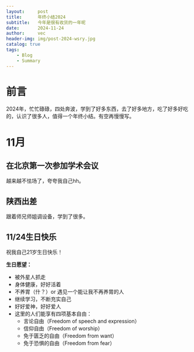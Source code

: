 ```yaml
---
layout:     post
title:      年终小结2024
subtitle:   今年是很有收货的一年呢
date:       2024-11-24
author:     vec
header-img: img/post-2024-wsry.jpg
catalog: true
tags:
    - Blog
    - Summary
---
```


# 前言
2024年，忙忙碌碌，四处奔波，学到了好多东西，去了好多地方，吃了好多好吃的，认识了很多人，值得一个年终小结。有空再慢慢写。

# 11月
## 在北京第一次参加学术会议
越来越不怯场了，夸夸我自己hh。

## 陕西出差
跟着师兄师姐调设备，学到了很多。

## 11/24生日快乐
祝我自己21岁生日快乐！

**生日愿望：**
- 被外星人抓走
- 身体健康，好好活着
- 不养胃（什？）or 遇见一个能让我不再养胃的人
- 继续学习，不断充实自己
- 好好爱神，好好爱人
- 这里的人们能享有四项基本自由：
    - 言论自由（Freedom of speech and expression）
    - 信仰自由（Freedom of worship）
    - 免于匮乏的自由（Freedom from want）
    - 免于恐惧的自由（Freedom from fear）

